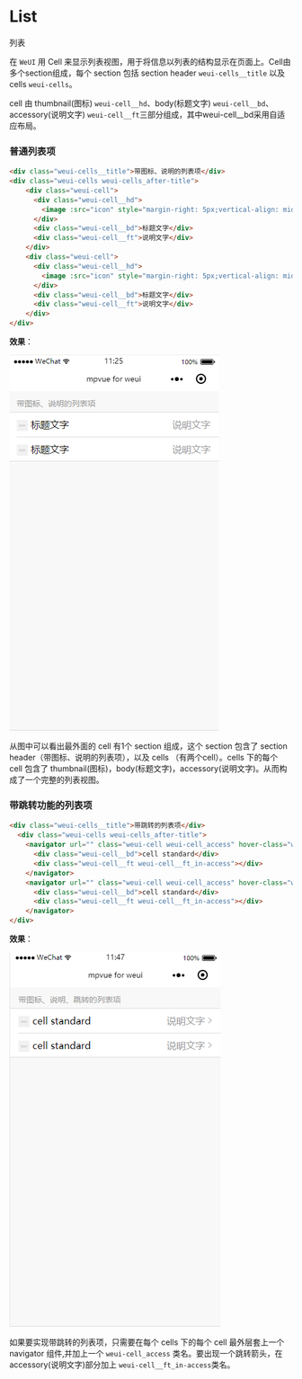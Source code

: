 # List
列表

在 `WeUI` 用 Cell 来显示列表视图，用于将信息以列表的结构显示在页面上。Cell由多个section组成，每个 section 包括 section header `weui-cells__title` 以及 cells `weui-cells`。

cell 由 thumbnail(图标) `weui-cell__hd`、body(标题文字) `weui-cell__bd`、accessory(说明文字) `weui-cell__ft`三部分组成，其中weui-cell__bd采用自适应布局。


### 普通列表项
``` html
<div class="weui-cells__title">带图标、说明的列表项</div>
<div class="weui-cells weui-cells_after-title">
    <div class="weui-cell">
      <div class="weui-cell__hd">
        <image :src="icon" style="margin-right: 5px;vertical-align: middle;width:20px; height: 20px;"></image>
      </div>
      <div class="weui-cell__bd">标题文字</div>
      <div class="weui-cell__ft">说明文字</div>
    </div>
    <div class="weui-cell">
      <div class="weui-cell__hd">
        <image :src="icon" style="margin-right: 5px;vertical-align: middle;width:20px; height: 20px;"></image>
      </div>
      <div class="weui-cell__bd">标题文字</div>
      <div class="weui-cell__ft">说明文字</div>
    </div>
</div>
```
**效果**：

![list02](_img/list02.png)


从图中可以看出最外面的 cell 有1个 section 组成，这个 section 包含了 section header（带图标、说明的列表项），以及 cells （有两个cell）。cells 下的每个 cell 包含了 thumbnail(图标)，body(标题文字)，accessory(说明文字)。从而构成了一个完整的列表视图。


### 带跳转功能的列表项

``` html
<div class="weui-cells__title">带跳转的列表项</div>
  <div class="weui-cells weui-cells_after-title">
    <navigator url="" class="weui-cell weui-cell_access" hover-class="weui-cell_active">
      <div class="weui-cell__bd">cell standard</div>
      <div class="weui-cell__ft weui-cell__ft_in-access"></div>
    </navigator>
    <navigator url="" class="weui-cell weui-cell_access" hover-class="weui-cell_active">
      <div class="weui-cell__bd">cell standard</div>
      <div class="weui-cell__ft weui-cell__ft_in-access"></div>
    </navigator>
</div>
```

**效果**：

![list03](_img/list03.png)

如果要实现带跳转的列表项，只需要在每个 cells 下的每个 cell 最外层套上一个 navigator 组件,并加上一个 `weui-cell_access` 类名。要出现一个跳转箭头，在 accessory(说明文字)部分加上 `weui-cell__ft_in-access`类名。


